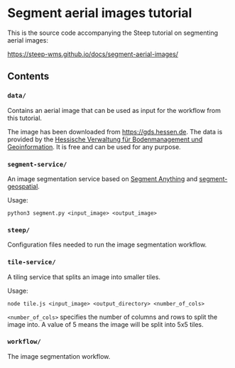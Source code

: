 # Segment aerial images tutorial

This is the source code accompanying the Steep tutorial on segmenting aerial images:

https://steep-wms.github.io/docs/segment-aerial-images/

## Contents

### `data/`

Contains an aerial image that can be used as input for the workflow from this tutorial.

The image has been downloaded from https://gds.hessen.de. The data is provided by the [Hessische Verwaltung für Bodenmanagement und Geoinformation](https://hvbg.hessen.de/). It is free and can be used for any purpose.

### `segment-service/`

An image segmentation service based on [Segment Anything](https://segment-anything.com/) and [segment-geospatial](https://samgeo.gishub.org/samgeo/).

Usage:

    python3 segment.py <input_image> <output_image>

### `steep/`

Configuration files needed to run the image segmentation workflow.

### `tile-service/`

A tiling service that splits an image into smaller tiles.

Usage:

    node tile.js <input_image> <output_directory> <number_of_cols>

`<number_of_cols>` specifies the number of columns and rows to split the image into. A value of 5 means the image will be split into 5x5 tiles.

### `workflow/`

The image segmentation workflow.
